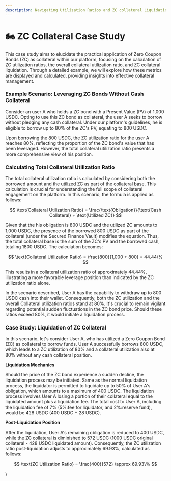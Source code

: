 ```yaml
---
description: Navigating Utilization Ratios and ZC collateral Liquidation Process
---
```


# 🏍️ ZC Collateral Case Study

This case study aims to elucidate the practical application of Zero Coupon Bonds (ZC) as collateral within our platform, focusing on the calculation of ZC utilization ratios, the overall collateral utilization ratio, and ZC collateral liquidation. Through a detailed example, we will explore how these metrics are displayed and calculated, providing insights into effective collateral management.

### **Example Scenario: Leveraging ZC Bonds Without Cash Collateral**

Consider an user A who holds a ZC bond with a Present Value (PV) of 1,000 USDC. Opting to use this ZC bond as collateral, the user A seeks to borrow without pledging any cash collateral. Under our platform's guidelines, he is eligible to borrow up to 80% of the ZC's PV, equating to 800 USDC.

Upon borrowing the 800 USDC, the ZC utilization ratio for the user A reaches 80%, reflecting the proportion of the ZC bond's value that has been leveraged. However, the total collateral utilization ratio presents a more comprehensive view of his position.

### **Calculating Total Collateral Utilization Ratio**

The total collateral utilization ratio is calculated by considering both the borrowed amount and the utilized ZC as part of the collateral base. This calculation is crucial for understanding the full scope of collateral engagement on the platform. In this scenario, the formula is applied as follows:



$$
\text{Collateral Utilization Ratio} = \frac{\text{Obligation}}{\text{Cash Collateral} + \text{Utilized ZC}}
$$

Given that the his obligation is 800 USDC and the utilized ZC amounts to 1,000 USDC, the presence of the borrowed 800 USDC as part of the collateral (under the Secured Finance Vault) modifies the equation. Thus, the total collateral base is the sum of the ZC's PV and the borrowed cash, totaling 1800 USDC. The calculation becomes:&#x20;



$$
\text{Collateral Utilization Ratio} = \frac{800}{1,000 + 800} = 44.44\%
$$

This results in a collateral utilization ratio of approximately 44.44%, illustrating a more favorable leverage position than indicated by the ZC utilization ratio alone.&#x20;

In the scenario described, User A has the capability to withdraw up to 800 USDC cash into their wallet. Consequently, both the ZC utilization and the overall Collateral utilization ratios stand at 80%. It's crucial to remain vigilant regarding potential sudden fluctuations in the ZC bond price. Should these ratios exceed 80%, it would initiate a liquidation process.



### Case Study: Liquidation of ZC Collateral

In this scenario, let's consider User A, who has utilized a Zero Coupon Bond (ZC) as collateral to borrow funds. User A successfully borrows 800 USDC, which leads to a ZC utilization of 80% and a collateral utilization also at 80% without any cash collateral position.&#x20;

**Liquidation Mechanics**

Should the price of the ZC bond experience a sudden decline, the liquidation process may be initiated. Same as the normal liquidation process, the liquidator is permitted to liquidate up to 50% of User A's obligation, which amounts to a maximum of 400 USDC. The liquidation process involves User A losing a portion of their collateral equal to the liquidated amount plus a liquidation fee. The total cost to User A, including the liquidation fee of 7% (5%:fee for liquidator, and 2%:reserve fund), would be 428 USDC (400 USDC + 28 USDC).

**Post-Liquidation Position**

After the liquidation, User A's remaining obligation is reduced to 400 USDC, while the ZC collateral is diminished to 572 USDC (1000 USDC original collateral - 428 USDC liquidated amount). Consequently, the ZC utilization ratio post-liquidation adjusts to approximately 69.93%, calculated as follows:

$$
\text{ZC Utilization Ratio} = \frac{400}{572} \approx 69.93\%
$$

\
